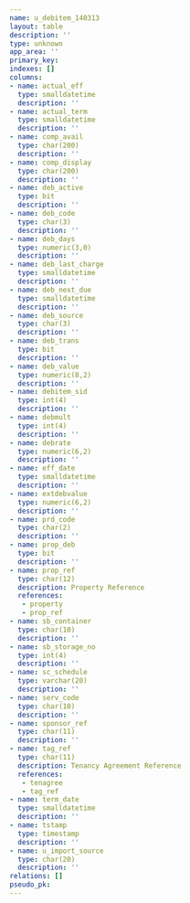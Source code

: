 ```yaml
---
name: u_debitem_140313
layout: table
description: ''
type: unknown
app_area: ''
primary_key: 
indexes: []
columns:
- name: actual_eff
  type: smalldatetime
  description: ''
- name: actual_term
  type: smalldatetime
  description: ''
- name: comp_avail
  type: char(200)
  description: ''
- name: comp_display
  type: char(200)
  description: ''
- name: deb_active
  type: bit
  description: ''
- name: deb_code
  type: char(3)
  description: ''
- name: deb_days
  type: numeric(3,0)
  description: ''
- name: deb_last_charge
  type: smalldatetime
  description: ''
- name: deb_next_due
  type: smalldatetime
  description: ''
- name: deb_source
  type: char(3)
  description: ''
- name: deb_trans
  type: bit
  description: ''
- name: deb_value
  type: numeric(8,2)
  description: ''
- name: debitem_sid
  type: int(4)
  description: ''
- name: debmult
  type: int(4)
  description: ''
- name: debrate
  type: numeric(6,2)
  description: ''
- name: eff_date
  type: smalldatetime
  description: ''
- name: extdebvalue
  type: numeric(6,2)
  description: ''
- name: prd_code
  type: char(2)
  description: ''
- name: prop_deb
  type: bit
  description: ''
- name: prop_ref
  type: char(12)
  description: Property Reference
  references:
   - property
   - prop_ref
- name: sb_container
  type: char(10)
  description: ''
- name: sb_storage_no
  type: int(4)
  description: ''
- name: sc_schedule
  type: varchar(20)
  description: ''
- name: serv_code
  type: char(10)
  description: ''
- name: sponsor_ref
  type: char(11)
  description: ''
- name: tag_ref
  type: char(11)
  description: Tenancy Agreement Reference
  references:
   - tenagree
   - tag_ref
- name: term_date
  type: smalldatetime
  description: ''
- name: tstamp
  type: timestamp
  description: ''
- name: u_import_source
  type: char(20)
  description: ''
relations: []
pseudo_pk: 
---
```


